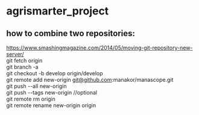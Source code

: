 # agrismarter_project
## how to combine two repositories:
https://www.smashingmagazine.com/2014/05/moving-git-repository-new-server/  
  git fetch origin  
  git branch -a  
  git checkout -b develop origin/develop  
  git remote add new-origin git@github.com:manakor/manascope.git  
  git push --all new-origin  
  git push --tags new-origin //optional  
  git remote rm origin  
  git remote rename new-origin origin  
